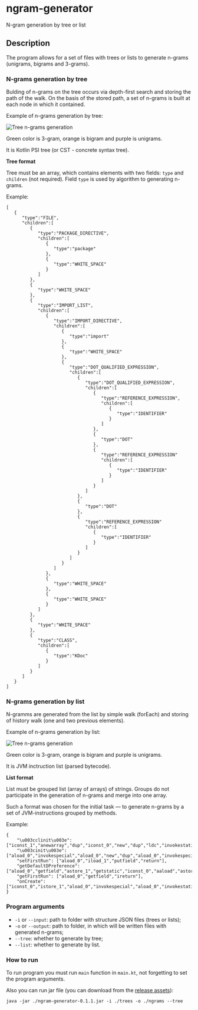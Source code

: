 # ngram-generator
N-gram generation by tree or list

## Description

The program allows for a set of files with trees or lists to generate n-grams (unigrams, bigrams and 3-grams).

### N-grams generation by tree

Bulding of n-grams on the tree occurs via depth-first search and storing the path of the walk. On the basis of the stored path, a set of n-grams is built at each node in which it contained.

Example of n-grams generation by tree:

![Tree n-grams generation](https://github.com/PetukhovVictor/ngram-generator/raw/master/images/tree_ngrams.png)

Green color is 3-gram, orange is bigram and purple is unigrams.

It is Kotlin PSI tree (or CST - concrete syntax tree).

**Tree format**

Tree must be an array, which contains elements with two fields: `type` and `children` (not required).
Field `type` is used by algorithm to generating n-grams.

Example:
```
[
   {
      "type":"FILE",
      "children":[
         {
            "type":"PACKAGE_DIRECTIVE",
            "children":[
               {
                  "type":"package"
               },
               {
                  "type":"WHITE_SPACE"
               }
            ]
         },
         {
            "type":"WHITE_SPACE"
         },
         {
            "type":"IMPORT_LIST",
            "children":[
               {
                  "type":"IMPORT_DIRECTIVE",
                  "children":[
                     {
                        "type":"import"
                     },
                     {
                        "type":"WHITE_SPACE"
                     },
                     {
                        "type":"DOT_QUALIFIED_EXPRESSION",
                        "children":[
                           {
                              "type":"DOT_QUALIFIED_EXPRESSION",
                              "children":[
                                 {
                                    "type":"REFERENCE_EXPRESSION",
                                    "children":[
                                       {
                                          "type":"IDENTIFIER"
                                       }
                                    ]
                                 },
                                 {
                                    "type":"DOT"
                                 },
                                 {
                                    "type":"REFERENCE_EXPRESSION"
                                    "children":[
                                       {
                                          "type":"IDENTIFIER"
                                       }
                                    ]
                                 }
                              ]
                           },
                           {
                              "type":"DOT"
                           },
                           {
                              "type":"REFERENCE_EXPRESSION"
                              "children":[
                                 {
                                    "type":"IDENTIFIER"
                                 }
                              ]
                           }
                        ]
                     }
                  ]
               },
               {
                  "type":"WHITE_SPACE"
               },
               {
                  "type":"WHITE_SPACE"
               }
            ]
         },
         {
            "type":"WHITE_SPACE"
         },
         {
            "type":"CLASS",
            "children":[
               {
                  "type":"KDoc"
               }
            ]
         }
      ]
   }
]
```

### N-grams generation by list

N-gramms are generated from the list by simple walk (forEach) and storing of history walk (one and two previous elements).

Example of n-grams generation by list:

![Tree n-grams generation](https://github.com/PetukhovVictor/ngram-generator/raw/master/images/list_ngrams.png)

Green color is 3-gram, orange is bigram and purple is unigrams.

It is JVM inctruction list (parsed bytecode).

**List format**

List must be grouped list (array of arrays) of strings. Groups do not participate in the generation of n-grams and merge into one array.

Such a format was chosen for the initial task — to generate n-grams by a set of JVM-instructions grouped by methods.

Example:
```
{
	"\u003cclinit\u003e": ["iconst_1","anewarray","dup","iconst_0","new","dup","ldc","invokestatic","ldc","ldc","invokespecial","invokestatic","checkcast","aastore","putstatic","new","dup","aconst_null","invokespecial","putstatic","return"],
	"\u003cinit\u003e": ["aload_0","invokespecial","aload_0","new","dup","aload_0","invokespecial","checkcast","invokestatic","putfield","return"],
	"setFirstRun": ["aload_0","iload_1","putfield","return"],
	"getDefaultDPreference": ["aload_0","getfield","astore_1","getstatic","iconst_0","aaload","astore_2","aload_1","invokeinterface","checkcast","areturn"],
	"getFirstRun": ["aload_0","getfield","ireturn"],
	"onCreate": ["iconst_0","istore_1","aload_0","invokespecial","aload_0","invokestatic","astore_2","aload_2","ldc","invokestatic","aload_2","ldc","iconst_0","invokeinterface","bipush","if_icmpeq","iconst_1","istore_1","aload_0","iload_1","putfield","aload_0","getfield","ifeq","aload_0","invokestatic","astore_2","aload_2","ldc","invokestatic","aload_2","invokeinterface","ldc","bipush","invokeinterface","invokeinterface","getstatic","aload_0","invokevirtual","return"]
}
```

### Program arguments

* `-i` or `--input`: path to folder with structure JSON files (trees or lists);
* `-o` or `--output`: path to folder, in which will be written files with generated n-grams;
* `--tree`: whether to generate by tree;
* `--list`: whether to generate by list.

### How to run

To run program you must run `main` function in `main.kt`, not forgetting to set the program arguments.

Also you can run jar file (you can download from the [release assets](https://github.com/PetukhovVictor/ngram-generator/releases)):
```
java -jar ./ngram-generator-0.1.1.jar -i ./trees -o ./ngrams --tree
```
